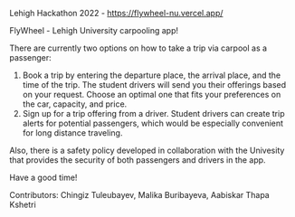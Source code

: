 Lehigh Hackathon 2022 - https://flywheel-nu.vercel.app/

FlyWheel - Lehigh University carpooling app!

There are currently two options on how to take a trip via carpool as a passenger:

1. Book a trip by entering the departure place, the arrival place, and the time of the trip. The student drivers will send you their offerings based on your request. Choose an optimal one that fits your preferences on the car, capacity, and price.
2. Sign up for a trip offering from a driver. Student drivers can create trip alerts for potential passengers, which would be especially convenient for long distance traveling.

Also, there is a safety policy developed in collaboration with the Univesity that provides the security of both passengers and drivers in the app.

Have a good time!

Contributors: Chingiz Tuleubayev, Malika Buribayeva, Aabiskar Thapa Kshetri
